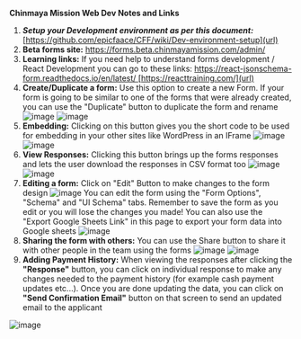 **Chinmaya Mission Web Dev Notes and Links**

1. **_Setup your Development environment as per this document:_** [https://github.com/epicfaace/CFF/wiki/Dev-environment-setup](url)
2. **Beta forms site:** [https://forms.beta.chinmayamission.com/admin/ ](url)
3. **Learning links:** If you need help to understand forms development / React Development you can go to these links:
[https://react-jsonschema-form.readthedocs.io/en/latest/ ](url)
[https://reacttraining.com/](url)
4. **Create/Duplicate a form:** Use this option to create a new Form. If your form is going to be similar to one of the forms that were already created, you can use the  "Duplicate" button to duplicate the form and rename
![image](https://user-images.githubusercontent.com/29865785/54937377-ab0c2080-4efa-11e9-93c4-2134a9fe88f2.png)
![image](https://user-images.githubusercontent.com/29865785/54935652-1b18a780-4ef7-11e9-9133-53aa06780869.png)
5. **Embedding:**  Clicking on this button gives you the short code to be used for embedding in your other sites like WordPress in an IFrame
![image](https://user-images.githubusercontent.com/29865785/54935827-7f3b6b80-4ef7-11e9-940d-b038e6ee157c.png)
![image](https://user-images.githubusercontent.com/29865785/54935873-9aa67680-4ef7-11e9-9d5c-d75bf3bdd57c.png)
6. **View Responses:** Clicking this button brings up the forms responses and lets the user download the responses in CSV format too
![image](https://user-images.githubusercontent.com/29865785/54935960-c6c1f780-4ef7-11e9-8b92-fcbbd4b26fc1.png)
![image](https://user-images.githubusercontent.com/29865785/54936002-e822e380-4ef7-11e9-8845-974e15d628fb.png)
7. **Editing a form:** Click on "Edit" Button to make changes to the form design
![image](https://user-images.githubusercontent.com/29865785/54936090-1c969f80-4ef8-11e9-8295-a2dde4da4db9.png)
You can edit the form using the "Form Options", "Schema" and "UI Schema" tabs. Remember to save the form as you edit or you will lose the changes you made! You can also use the "Export Google Sheets Link" in this page to export your form data into Google sheets
![image](https://user-images.githubusercontent.com/29865785/54936197-536cb580-4ef8-11e9-96aa-ce3f27397dd4.png)
8. **Sharing the form with others:** You can use the Share button to share it with other people in the team using the forms
![image](https://user-images.githubusercontent.com/29865785/54936375-b9f1d380-4ef8-11e9-9f8f-16cc0d2e0611.png)
![image](https://user-images.githubusercontent.com/29865785/54936434-d7bf3880-4ef8-11e9-8d66-94e8a2d7eba6.png)
9. **Adding Payment History:**  When viewing the responses after clicking the **"Response"** button, you can click on individual response to make any changes needed to the payment history (for example cash payment updates etc...). Once you are done updating the data, you can click on  **"Send Confirmation Email"** button on that screen to send an updated email to the applicant

![image](https://user-images.githubusercontent.com/29865785/54938022-f5da6800-4efb-11e9-8b33-eac51d429870.png)



